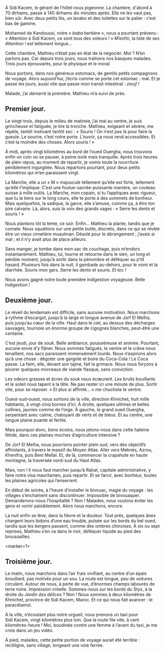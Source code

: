 ﻿À Sidi Kacem, le gérant de l’hôtel nous pigeonne.
La chambre, d'abord à 70 dirhams, passe à 140 dirhams dix minutes après.
Elle ne les vaut pas, bien sûr.
Avec deux petits lits, un lavabo et des toilettes sur le palier : c’est bas de gamme.

Mohamed de Kandoussi, notre « *baba* berbère », nous a pourtant prévenu : « Attention à Sidi Kacem, ce sont tous des voleurs ! »
M’enfin, la liste de ses *Attention !* est tellement longue...

Cette chambre, Mathieu n’était pas en état de la négocier.
Moi ? N’en parlons pas.
Car depuis trois jours, nous traînons nos basques malades.
Trois jours éprouvants, pour le physique et le moral.

Nous portons, dans nos généreux estomacs, de gentils petits compagnons de voyage.
Alors aujourd’hui, j’écris comme se porte cet estomac : mal.
Et je passe les jours, aussi vite que passe mon transit intestinal : *ziouf !*

Malade, j’ai démarré la première.
Mathieu m’a suivi de près.

Premier jour.
-------------

Le vingt-trois, depuis le milieu de matinée, j’ai mal au ventre, je suis grincheuse et fatiguée, je tire la tronche.
Mathieu, exigeant et sévère, me répète, tantôt motivant tantôt sec : « Souris ! On n’est pas là pour faire la gueule. Le sourire, c’est notre porte. L’ouvrir, ça nous rend accessibles. Et c’est la moindre des choses. Alors souris ! »

À midi, après vingt kilomètres au bord de l’oued Ouergha, nous trouvons enfin un coin où se pauser, à peine isolé mais tranquille.
Après trois heures de plein repos, au moment de repartir, je vomis toute la nourriture péniblement ingurgitée.
Nous repartons pourtant, pour deux petits kilomètres qui m’en paraissent vingt.

La Marche, elle a un « M » majuscule tellement qu’elle est forte, tellement qu’elle t’implique.
C’est une foutue-sacrée-puissante manière, un couteau suisse à mille outils.
La Marche, mon copain, si tu l’appliques avec rigueur, que tu la tiens sur le long cours, elle te porte à des sommets de bonheur.
Mais quelquefois, la sadique, la garce, elle s’amuse, comme ça, à être ton pire calvaire.
Là, alors, suis la voix des grands sages : « Serre les dents et souris ! »

Nous plantons tôt la tente, ce soir.
Enfin... Mathieu la plante, tandis que je comate.
Nous squattons sur une petite butte, discrets, dans ce qui se révèle être un vieux cimetière musulman.
Désolé pour le dérangement ; j’avais si mal ; et il n’y avait plus de place ailleurs.

Sans manger, je tombe dans mon sac de couchage, puis m’endors instantanément.
Mathieu, lui, tourne et retourne dans le sien, un long et pénible moment, jusqu’à sortir dans la pénombre et déféquer au p’tit hasard.
Plusieurs fois dans la nuit, il gambade au-dehors, pour le vomi et la diarrhée.
Souris mon gars. Serre les dents et souris. *Et toc !*

Nous avons gagné notre toute première indigestion voyageuse.
Belle indigestion !

Deuxième jour.
--------------

Le réveil du lendemain est difficile, sans aucune motivation.
Nous marchons à rythme d’escargot, jusqu’à la large et longue avenue de Jorf El Melha, puis jusqu’au cœur de la ville.
Haut dans le ciel, au dessus des décharges sauvages, tournoie un énorme groupe de cigognes blanches, peut-être une centaine.

C’est jeudi, jour de souk.
Belle ambiance, poussiéreuse et animée.
Pourtant, aucune envie d’y flâner.
Nous sommes fatigués, le ventre et le crâne nous tenaillent, nos sacs paraissent immensément lourds.
Nous n’aspirons alors qu’à une chose : dégoter une gargote et boire du Coca-Cola !
Le Coca passe.
La faim, elle, devant son tajine, fait la grimace.
Nous nous forçons à picorer quelques morceaux de viande flasque, sans conviction.

Les odeurs grasses et âcres du souk nous écœurent.
Les bruits bouillants et le soleil nous tapent à la tête.
Ne pas rester ici une minute de plus.
Sortir vite, pour se reposer.
« Et plus si affinité... » me chuchote le ventre.

Ouest-sud-ouest, nous sortons de la ville, direction Khnichet, huit mille habitants, à vingt-cinq bornes d’ici.
À droite, quelques ultimes et belles collines, jaunies comme de l’orge.
À gauche, le grand oued Ouergha, serpentant avec calme, chatoyant de verts et de bleus.
Et au centre, une longue plaine puante et fertile.

Mais pourquoi donc, bons écolos, nous jetons-nous dans cette haleine fétide, dans ces plaines moches d’agriculture intensive ?

De Jorf El Melha, nous pourrions pointer plein sud, vers des objectifs affriolants, à travers le massif du Moyen Atlas.
Aller vers Meknès, Azrou, Khenifra, puis Beni Mellal.
Et, de là, commencer la crapahute en haute montagne, la traversée nord-sud du Haut Atlas.

Mais, non !
Il nous faut marcher jusqu’à Rabat, capitale administrative, y faire notre visa mauritanien, puis repartir.
Et se farcir, avec bonheur, toutes les plaines agricoles qui l’enserrent.

En début de soirée, à l’heure d’installer le bivouac, magie du voyage : les villages s’enchaînent sans discontinuer.
Impossible de bivouaquer.
Demanderons-nous l’hospitalité ?
Non !
Malades, nous voulons éviter les gens et vomir paisiblement.
Alors nous marchons, encore.

La nuit enfin se lève, dans la fièvre et la douleur.
Tout près, quelques ânes chargent leurs bidons d’une eau trouble, puisée sur les bords du bel oued, tandis que les bergers passent, comme des ombres chinoises.
À six ou sept reprises, Mathieu s’en va dans le noir, déféquer liquide au pied des broussailles.

<marker=1>

Troisième jour.
---------------

Le matin, nous marchons dans l’air frais vivifiant, au centre d’un épais brouillard, pas motivés pour un sou.
La route est longue, peu de voitures circulent.
Autour de nous, à perte de vue, d’énormes champs labourés de terre noire.
Impression irréelle.
Sommes-nous sur les bords du Styx, à la droite du *Jardin des délices* ?
Non ! Nous sommes à deux kilomètres de Khnichet, province de Sidi Kacem, Maroc.
Et ce qui nous fait avancer : le paracétamol.

À la ville, n’écoutant plus notre orgueil, nous prenons un taxi pour Sidi Kacem, vingt kilomètres plus loin.
Que la route file vite, à cent kilomètres-heure !
Moi, boudinée contre une femme à l’avant du taxi, je me crois dans un jeu vidéo.

À pied, malades, cette petite portion de voyage aurait été terrible : rectiligne, sans village, longeant une voie ferrée.
